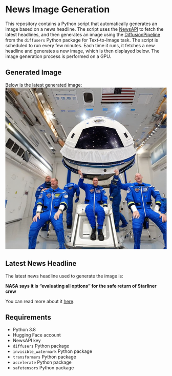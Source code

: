 # News Image Generation
This repository contains a Python script that automatically generates an image based on a news headline. The script uses the [NewsAPI](https://newsapi.org/) to fetch the latest headlines, and then generates an image using the [DiffusionPipeline](https://github.com/huggingface/diffusers) from the `diffusers` Python package for Text-to-Image task.
The script is scheduled to run every few minutes. Each time it runs, it fetches a new headline and generates a new image, which is then displayed below. The image generation process is performed on a GPU.

## Generated Image
Below is the latest generated image:
![Generated Image](image.png)

## Latest News Headline
The latest news headline used to generate the image is:

**NASA says it is “evaluating all options” for the safe return of Starliner crew**

You can read more about it [here](https://news.google.com/rss/articles/CBMirAFBVV95cUxOYnZ3OWF2QWd0VktJNF9ONThGcTRkc2hPeTFrYlNQSnVuVndnUkZIaVhfUnhrYjdCdTlwakpzd0lVLXU4TGJQM2xCeGNLTVNtbWQxenBzc2NleWY0dWYwOTRYOFB4UW9hNWhCRUhvamMwekFQdS01NXRCTllJNmZBQlN1SkRVSUw3QVhYWGg5aUNwdTJ5cWxMczZEZ1hKSUJaYTNVY1dfbGdsclN3?oc=5).

## Requirements
- Python 3.8
- Hugging Face account
- NewsAPI key
- `diffusers` Python package
- `invisible_watermark` Python package
- `transformers` Python package
- `accelerate` Python package
- `safetensors` Python package

